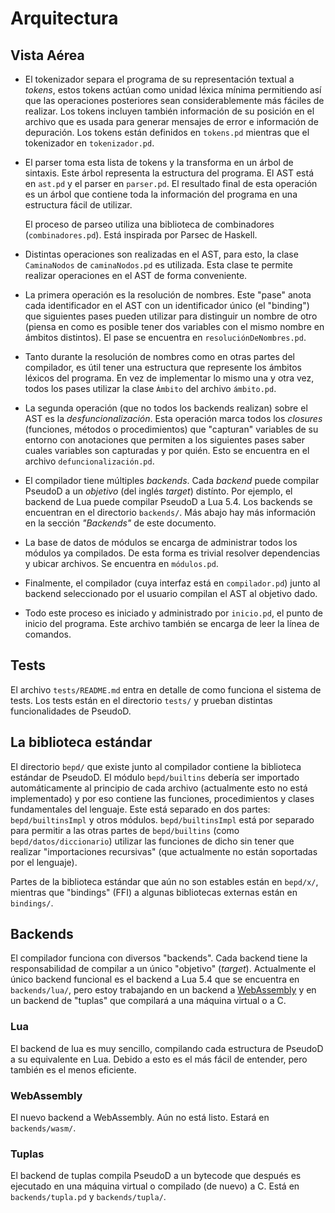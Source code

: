 # Arquitectura #

## Vista Aérea ##

- El tokenizador separa el programa de su representación textual a *tokens*,
  estos tokens actúan como unidad léxica mínima permitiendo así que las
  operaciones posteriores sean considerablemente más fáciles de realizar. Los
  tokens incluyen también información de su posición en el archivo que es usada
  para generar mensajes de error e información de depuración. Los tokens están
  definidos en `tokens.pd` mientras que el tokenizador en `tokenizador.pd`.
- El parser toma esta lista de tokens y la transforma en un árbol de
  sintaxis. Este árbol representa la estructura del programa. El AST está en
  `ast.pd` y el parser en `parser.pd`. El resultado final de esta operación es
  un árbol que contiene toda la información del programa en una estructura
  fácil de utilizar.
  
  El proceso de parseo utiliza una biblioteca de combinadores
  (`combinadores.pd`). Está inspirada por Parsec de Haskell.
- Distintas operaciones son realizadas en el AST, para esto, la clase
  `CaminaNodos` de `caminaNodos.pd` es utilizada. Esta clase te permite
  realizar operaciones en el AST de forma conveniente.
- La primera operación es la resolución de nombres. Este "pase" anota cada
  identificador en el AST con un identificador único (el "binding") que
  siguientes pases pueden utilizar para distinguir un nombre de otro (piensa en
  como es posible tener dos variables con el mismo nombre en ámbitos
  distintos). El pase se encuentra en `resoluciónDeNombres.pd`.
- Tanto durante la resolución de nombres como en otras partes del compilador,
  es útil tener una estructura que represente los ámbitos léxicos del
  programa. En vez de implementar lo mismo una y otra vez, todos los pases
  utilizar la clase `Ámbito` del archivo `ámbito.pd`.
- La segunda operación (que no todos los backends realizan) sobre el AST es la
  *desfuncionalización*. Esta operación marca todos los *closures* (funciones,
  métodos o procedimientos) que "capturan" variables de su entorno con
  anotaciones que permiten a los siguientes pases saber cuales variables son
  capturadas y por quién. Esto se encuentra en el archivo
  `defuncionalización.pd`.
- El compilador tiene múltiples *backends*. Cada *backend* puede compilar
  PseudoD a un *objetivo* (del inglés *target*) distínto. Por ejemplo, el
  backend de Lua puede compilar PseudoD a Lua 5.4. Los backends se encuentran
  en el directorio `backends/`. Más abajo hay más información en la sección
  *"Backends"* de este documento.
- La base de datos de módulos se encarga de administrar todos los módulos ya
  compilados. De esta forma es trivial resolver dependencias y ubicar
  archivos. Se encuentra en `módulos.pd`.
- Finalmente, el compilador (cuya interfaz está en `compilador.pd`) junto al
  backend seleccionado por el usuario compilan el AST al objetivo dado.
- Todo este proceso es iniciado y administrado por `inicio.pd`, el punto de
  inicio del programa. Este archivo también se encarga de leer la línea de
  comandos.

## Tests ##

El archivo `tests/README.md` entra en detalle de como funciona el sistema de
tests. Los tests están en el directorio `tests/` y prueban distintas
funcionalidades de PseudoD.

## La biblioteca estándar ##

El directorio `bepd/` que existe junto al compilador contiene la biblioteca
estándar de PseudoD. El módulo `bepd/builtins` debería ser importado
automáticamente al principio de cada archivo (actualmente esto no está
implementado) y por eso contiene las funciones, procedimientos y clases
fundamentales del lenguaje. Este está separado en dos partes:
`bepd/builtinsImpl` y otros módulos. `bepd/builtinsImpl` está por separado para
permitir a las otras partes de `bepd/builtins` (como `bepd/datos/diccionario`)
utilizar las funciones de dicho sin tener que realizar "importaciones
recursivas" (que actualmente no están soportadas por el lenguaje).

Partes de la biblioteca estándar que aún no son estables están en `bepd/x/`,
mientras que "bindings" (FFI) a algunas bibliotecas externas están en
`bindings/`.

## Backends ##

El compilador funciona con diversos "backends". Cada backend tiene la
responsabilidad de compilar a un único "objetivo" (*target*). Actualmente el
único backend funcional es el backend a Lua 5.4 que se encuentra en
`backends/lua/`, pero estoy trabajando en un backend a [WebAssembly][wasm] y en
un backend de "tuplas" que compilará a una máquina virtual o a C.

### Lua ###

El backend de lua es muy sencillo, compilando cada estructura de PseudoD a su
equivalente en Lua. Debido a esto es el más fácil de entender, pero también es
el menos eficiente.

### WebAssembly ###

El nuevo backend a WebAssembly. Aún no está listo. Estará en `backends/wasm/`.

### Tuplas ###

El backend de tuplas compila PseudoD a un bytecode que después es ejecutado en
una máquina virtual o compilado (de nuevo) a C. Está en `backends/tupla.pd` y
`backends/tupla/`.

[wasm]: https://webassembly.org
